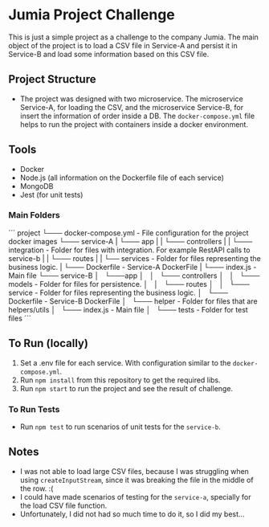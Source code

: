 # Jumia Project Challenge
This is just a simple project as a challenge to the company Jumia. The main object of the project is to load a CSV file in Service-A and persist it in Service-B and load some information based on this CSV file.

## Project Structure
- The project was designed with two microservice. The microservice Service-A, for loading the CSV, and the microservice Service-B, for insert the information of order inside a DB. The `docker-compose.yml` file helps to run the project with containers inside a docker environment.

## Tools
 - Docker
 - Node.js (all information on the Dockerfile file of each service)
 - MongoDB
 - Jest (for unit tests)

### Main Folders

´´´
project 
└─── docker-compose.yml - File configuration for the project docker images
└─── service-A
|   └─── app
|   |   └─── controllers
|   |   └─── integration - Folder for files with integration. For example RestAPI calls to service-b
|   |   └─── routes
|   |   └── services - Folder for files representing the business logic.
|   └─── Dockerfile - Service-A DockerFile
|   └─── index.js - Main file
└─── service-B
│   └───app
│   │   └─── controllers
│   │   └─── models - Folder for files for persistence.
│   │   └─── routes
│   │   └─── service - Folder for files representing the business logic.
│   └─── Dockerfile - Service-B DockerFile
│   └─── helper - Folder for files that are helpers/utils
│   └─── index.js - Main file
│   └─── tests - Folder for test files
´´´
## To Run (locally)
1. Set a .env file for each service. With configuration similar to the `docker-compose.yml`.
1. Run `npm install` from this repository to get the required libs.
1. Run `npm start` to run the project and see the result of challenge.

### To Run Tests
 - Run `npm test` to run scenarios of unit tests for the `service-b`.

 ## Notes
  - I was not able to load large CSV files, because I was struggling when using `createInputStream`, since it was breaking the file in the middle of the row. :(
  - I could have made scenarios of testing for the `service-a`, specially for the load CSV file function.
  - Unfortunately, I did not had so much time to do it, so I did my best...
